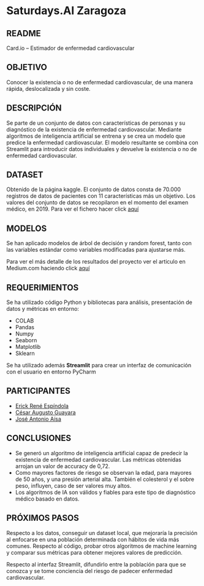 # Saturdays.AI Zaragoza

## README

Card.io – Estimador de enfermedad cardiovascular

## OBJETIVO

Conocer la existencia o no de enfermedad cardiovascular, de una manera rápida, deslocalizada y sin coste.

## DESCRIPCIÓN

Se parte de un conjunto de datos con características de personas y su diagnóstico de la existencia de enfermedad cardiovascular. Mediante algoritmos de inteligencia artificial se entrena y se crea un modelo que predice la enfermedad cardiovascular. El modelo resultante se combina con Streamlit para introducir datos individuales y devuelve la existencia o no de enfermedad cardiovascular.

## DATASET

Obtenido de la página kaggle. El conjunto de datos consta de 70.000 registros de datos de pacientes con 11 características más un objetivo.
Los valores del conjunto de datos se recopilaron en el momento del examen médico, en 2019.
Para ver el fichero hacer click [aquí](https://www.kaggle.com/sulianova/cardiovascular-disease-dataset)

## MODELOS

Se han aplicado modelos de árbol de decisión y random forest, tanto con las variables estándar como variables modificadas para ajustarse más.

Para ver el más detalle de los resultados del proyecto ver el articulo en Medium.com haciendo click [aquí](https://medium.com/@ingenierocesarguayara/card-io-estimador-de-enfermedad-cardiovascular-76919ec753be)

## REQUERIMIENTOS

Se ha utilizado código Python y bibliotecas para análisis, presentación de datos y métricas en entorno:

* COLAB
* Pandas
* Numpy
* Seaborn
* Matplotlib
* Sklearn

Se ha utilizado además **Streamlit** para crear un interfaz de comunicación con el usuario en entorno PyCharm

## PARTICIPANTES

* [Erick René Espíndola](www.linkedin.com/in/erespindola/)
* [César Augusto Guayara](www.linkedin.com/in/cesar-augusto-guayara-lozano-586ba13b/)
* [José Antonio Aísa](www.linkedin.com/in/jos%C3%A9-antonio-a%C3%ADsa-oliver-5aa6b7142/)

## CONCLUSIONES

* Se generó un algoritmo de inteligencia artificial capaz de predecir la existencia de enfermedad cardiovascular. Las métricas obtenidas arrojan un valor de accuracy de 0,72.
* Como mayores factores de riesgo se observan la edad, para mayores de 50 años, y una presión arterial alta. También el colesterol y el sobre peso, influyen, caso de ser valores muy altos.
* Los algoritmos de IA son válidos y fiables para este tipo de diagnóstico médico basado en datos.

## PRÓXIMOS PASOS

Respecto a los datos, conseguir un dataset local, que mejoraría la precisión al enfocarse en una población determinada con hábitos de vida más comunes.
Respecto al código, probar otros algoritmos de machine learning y comparar sus métricas para obtener mejores valores de predicción.

Respecto al interfaz Streamlit, difundirlo entre la población para que se conozca y se tome conciencia del riesgo de padecer enfermedad cardiovascular.
